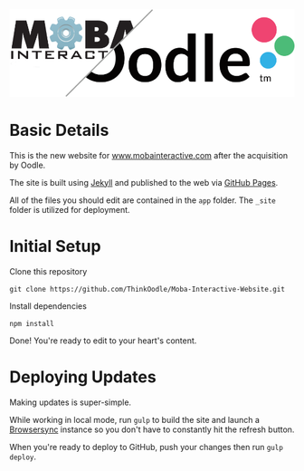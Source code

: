![Moba / Oodle Logo](https://raw.githubusercontent.com/ThinkOodle/Moba-Interactive-Website/gh-pages/assets/images/moba-oodle-logo-lockup.png)

# Basic Details
This is the new website for www.mobainteractive.com after the acquisition by Oodle.

The site is built using [Jekyll](https://jekyllrb.com/) and published to the web via [GitHub Pages](https://pages.github.com/).

All of the files you should edit are contained in the `app` folder. The `_site` folder is utilized for deployment.

# Initial Setup
Clone this repository

```
git clone https://github.com/ThinkOodle/Moba-Interactive-Website.git
```

Install dependencies

```
npm install
```

Done! You're ready to edit to your heart's content.

# Deploying Updates
Making updates is super-simple.

While working in local mode, run `gulp` to build the site and launch a [Browsersync](http://www.browsersync.io/) instance so you don't have to constantly hit the refresh button.

When you're ready to deploy to GitHub, push your changes then run `gulp deploy`.

